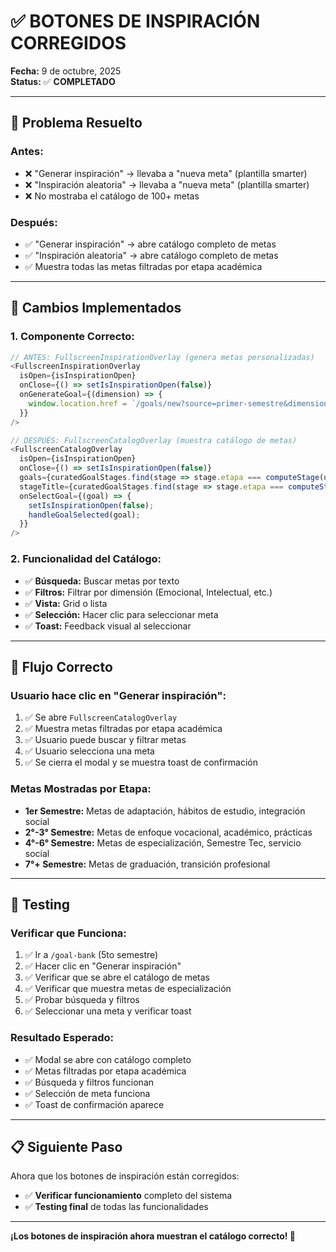 # ✅ BOTONES DE INSPIRACIÓN CORREGIDOS

**Fecha:** 9 de octubre, 2025  
**Status:** ✅ **COMPLETADO**

---

## 🎯 **Problema Resuelto**

### **Antes:**
- ❌ "Generar inspiración" → llevaba a "nueva meta" (plantilla smarter)
- ❌ "Inspiración aleatoria" → llevaba a "nueva meta" (plantilla smarter)
- ❌ No mostraba el catálogo de 100+ metas

### **Después:**
- ✅ "Generar inspiración" → abre catálogo completo de metas
- ✅ "Inspiración aleatoria" → abre catálogo completo de metas
- ✅ Muestra todas las metas filtradas por etapa académica

---

## 🔧 **Cambios Implementados**

### **1. Componente Correcto:**
```typescript
// ANTES: FullscreenInspirationOverlay (genera metas personalizadas)
<FullscreenInspirationOverlay
  isOpen={isInspirationOpen}
  onClose={() => setIsInspirationOpen(false)}
  onGenerateGoal={(dimension) => {
    window.location.href = `/goals/new?source=primer-semestre&dimension=${dimension}`;
  }}
/>

// DESPUÉS: FullscreenCatalogOverlay (muestra catálogo de metas)
<FullscreenCatalogOverlay
  isOpen={isInspirationOpen}
  onClose={() => setIsInspirationOpen(false)}
  goals={curatedGoalStages.find(stage => stage.etapa === computeStage(userSemester))?.metas || []}
  stageTitle={curatedGoalStages.find(stage => stage.etapa === computeStage(userSemester))?.titulo || 'Exploración'}
  onSelectGoal={(goal) => {
    setIsInspirationOpen(false);
    handleGoalSelected(goal);
  }}
/>
```

### **2. Funcionalidad del Catálogo:**
- ✅ **Búsqueda:** Buscar metas por texto
- ✅ **Filtros:** Filtrar por dimensión (Emocional, Intelectual, etc.)
- ✅ **Vista:** Grid o lista
- ✅ **Selección:** Hacer clic para seleccionar meta
- ✅ **Toast:** Feedback visual al seleccionar

---

## 🎯 **Flujo Correcto**

### **Usuario hace clic en "Generar inspiración":**
1. ✅ Se abre `FullscreenCatalogOverlay`
2. ✅ Muestra metas filtradas por etapa académica
3. ✅ Usuario puede buscar y filtrar metas
4. ✅ Usuario selecciona una meta
5. ✅ Se cierra el modal y se muestra toast de confirmación

### **Metas Mostradas por Etapa:**
- **1er Semestre:** Metas de adaptación, hábitos de estudio, integración social
- **2°-3° Semestre:** Metas de enfoque vocacional, académico, prácticas
- **4°-6° Semestre:** Metas de especialización, Semestre Tec, servicio social
- **7°+ Semestre:** Metas de graduación, transición profesional

---

## 🧪 **Testing**

### **Verificar que Funciona:**
1. ✅ Ir a `/goal-bank` (5to semestre)
2. ✅ Hacer clic en "Generar inspiración"
3. ✅ Verificar que se abre el catálogo de metas
4. ✅ Verificar que muestra metas de especialización
5. ✅ Probar búsqueda y filtros
6. ✅ Seleccionar una meta y verificar toast

### **Resultado Esperado:**
- ✅ Modal se abre con catálogo completo
- ✅ Metas filtradas por etapa académica
- ✅ Búsqueda y filtros funcionan
- ✅ Selección de meta funciona
- ✅ Toast de confirmación aparece

---

## 📋 **Siguiente Paso**

Ahora que los botones de inspiración están corregidos:
- ✅ **Verificar funcionamiento** completo del sistema
- ✅ **Testing final** de todas las funcionalidades

---

**¡Los botones de inspiración ahora muestran el catálogo correcto! 🚀**
